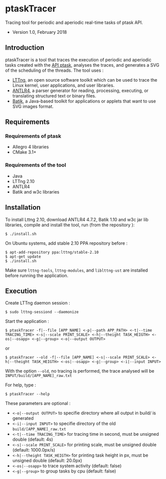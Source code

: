 # ptaskTracer

Tracing tool for periodic and aperiodic real-time tasks of ptask API.

- Version 1.0, February 2018

## Introduction

ptaskTracer is a tool that traces the execution of periodic and aperiodic tasks created with the [API ptask](https://github.com/glipari/ptask), analyses the traces, and generates a SVG of the scheduling of the threads. The tool uses :
- [LTTng](https://github.com/lttng), an open source software toolkit which can be used to trace the Linux kernel, user applications, and user libraries. 
- [ANTLR4](https://github.com/antlr/antlr4), a parser generator for reading, processing, executing, or translating structured text or binary files.
- [Batik](https://github.com/apache/batik), a Java-based toolkit for applications or applets that want to use SVG images format.

## Requirements

### Requirements of ptask

- Allegro 4 libraries
- CMake 3.1+

### Requirements of the tool

- Java
- LTTng 2.10
- ANTLR4
- Batik and w3c libraries

## Installation

To install Lttng 2.10, download ANTLR4 4.7.2, Batik 1.10 and w3c jar lib libraries, compile and install the tool, run (from the repository ):

```shell
$ ./install.sh
```

On Ubuntu systems, add stable 2.10 PPA repository before :

```shell
$ apt-add-repository ppa:lttng/stable-2.10
$ apt-get update
$ ./install.sh
```

Make sure <code>lttng-tools</code>, <code>lttng-modules</code>, and <code>liblttng-ust</code> are installed before running the application.

## Execution 

Create LTTng daemon session :

```shell
$ sudo lttng-sessiond --daemonize
```

Start the application :

```shell
$ ptaskTracer -f|--file [APP_NAME] <-p|--path APP_PATH> <-t|--time TRACING_TIME> <-s|--scale PRINT_SCALE> <-h|--theight TASK_HEIGTH> <-os|--osapp> <-g|--group> <-o|--output OUTPUT>
```

or

```shell
$ ptaskTracer --old -f|--file [APP_NAME] <-s|--scale PRINT_SCALE> <-h|--theight TASK_HEIGTH> <-os|--osapp> <-g|--group> <-i|--input INPUT>
```

With the option <code>--old</code>, no tracing is performed, the trace analysed will be  <code>INPUT/build/[APP_NAME]_raw.txt </code>

For help, type :

```shell
$ ptaskTracer --help
```

These parameters are optional :

-  <code><-o|--output OUTPUT></code> to specifie directory where all output in build/ is generated
-  <code><-i|--input INPUT></code> to specifie directory of the old <code>build/[APP_NAME]_raw.txt</code>
-  <code><-t|--time TRACING_TIME></code> for tracing time in second, must be unsigned double  (default: 4s)
-  <code><-s|--scale PRINT_SCALE></code> for printing scale, must be unsigned double  (default: 1000.0px/s)
-  <code><-h|--theight TASK_HEIGTH></code> for printing task height in px, must be unsigned double  (default: 20.0px)
-  <code><-os|--osapp></code> to trace system activity (default: false)
-  <code><-g|--group></code> to group tasks by cpu (default: false)

